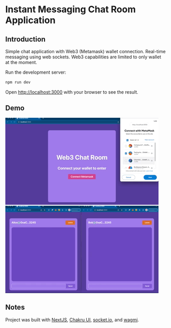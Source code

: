 # Instant Messaging Chat Room Application

## Introduction

Simple chat application with Web3 (Metamask) wallet connection. Real-time messaging using web sockets. Web3 capabilities are limited to only wallet at the moment.

Run the development server:

```bash
npm run dev
```

Open [http://localhost:3000](http://localhost:3000) with your browser to see the result.

## Demo

![Chat App Intro](chat-app-intro.gif) ![Chat App Messaging](chat-app-message.gif)

## Notes

Project was built with [NextJS](https://nextjs.org/), [Chakru UI](https://chakra-ui.com/), [socket.io](https://socket.io/), and [wagmi](https://wagmi.sh/).
